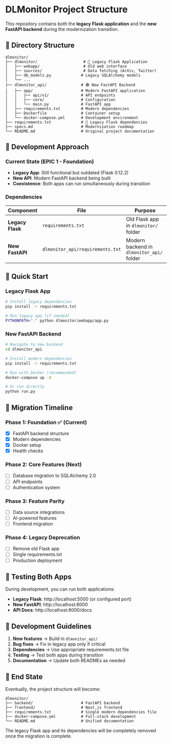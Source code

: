 # DLMonitor Project Structure

This repository contains both the **legacy Flask application** and the **new FastAPI backend** during the modernization transition.

## 📁 Directory Structure

```
dlmonitor/
├── dlmonitor/                    # 🔴 Legacy Flask Application
│   ├── webapp/                   # Old web interface
│   ├── sources/                  # Data fetching (ArXiv, Twitter)
│   ├── db_models.py             # Legacy SQLAlchemy models
│   └── ...
├── dlmonitor_api/               # 🟢 New FastAPI Backend
│   ├── app/                     # Modern FastAPI application
│   │   ├── api/v1/              # API endpoints
│   │   ├── core/                # Configuration
│   │   └── main.py              # FastAPI app
│   ├── requirements.txt         # Modern dependencies
│   ├── Dockerfile               # Container setup
│   └── docker-compose.yml       # Development environment
├── requirements.txt             # 🔴 Legacy Flask dependencies
├── specs.md                     # Modernization roadmap
└── README.md                    # Original project documentation
```

## 🔄 Development Approach

### Current State (EPIC 1 - Foundation)
- **Legacy App**: Still functional but outdated (Flask 0.12.2)
- **New API**: Modern FastAPI backend being built
- **Coexistence**: Both apps can run simultaneously during transition

### Dependencies

| Component | File | Purpose |
|-----------|------|---------|
| **Legacy Flask** | `requirements.txt` | Old Flask app in `dlmonitor/` folder |
| **New FastAPI** | `dlmonitor_api/requirements.txt` | Modern backend in `dlmonitor_api/` folder |

## 🚀 Quick Start

### Legacy Flask App
```bash
# Install legacy dependencies
pip install -r requirements.txt

# Run legacy app (if needed)
PYTHONPATH="." python dlmonitor/webapp/app.py
```

### New FastAPI Backend
```bash
# Navigate to new backend
cd dlmonitor_api

# Install modern dependencies  
pip install -r requirements.txt

# Run with Docker (recommended)
docker-compose up -d

# Or run directly
python run.py
```

## 🎯 Migration Timeline

### Phase 1: Foundation ✅ (Current)
- [x] FastAPI backend structure
- [x] Modern dependencies
- [x] Docker setup
- [x] Health checks

### Phase 2: Core Features (Next)
- [ ] Database migration to SQLAlchemy 2.0
- [ ] API endpoints
- [ ] Authentication system

### Phase 3: Feature Parity
- [ ] Data source integrations
- [ ] AI-powered features
- [ ] Frontend migration

### Phase 4: Legacy Deprecation
- [ ] Remove old Flask app
- [ ] Single requirements.txt
- [ ] Production deployment

## 🧪 Testing Both Apps

During development, you can run both applications:

- **Legacy Flask**: http://localhost:5000 (or configured port)
- **New FastAPI**: http://localhost:8000
- **API Docs**: http://localhost:8000/docs

## 📝 Development Guidelines

1. **New features** → Build in `dlmonitor_api/`
2. **Bug fixes** → Fix in legacy app only if critical
3. **Dependencies** → Use appropriate requirements.txt file
4. **Testing** → Test both apps during transition
5. **Documentation** → Update both READMEs as needed

## 🏁 End State

Eventually, the project structure will become:

```
dlmonitor/
├── backend/                     # FastAPI backend
├── frontend/                    # Next.js frontend  
├── requirements.txt             # Single modern dependencies file
├── docker-compose.yml           # Full-stack development
└── README.md                    # Unified documentation
```

The legacy Flask app and its dependencies will be completely removed once the migration is complete. 